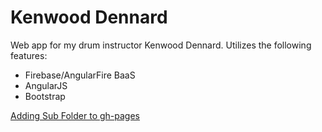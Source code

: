 Kenwood Dennard
===============

Web app for my drum instructor Kenwood Dennard. Utilizes the following features:

* Firebase/AngularFire BaaS
* AngularJS
* Bootstrap

[Adding Sub Folder to gh-pages](https://gist.github.com/cobyism/4730490)
